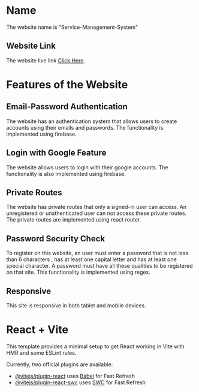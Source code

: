 # Name

The website name is "Service-Management-System"

## Website Link

The website live link [Click Here](https://management-service-ea792.web.app/).

# Features of the Website

## Email-Password Authentication

The website has an authentication system that allows users to create accounts using their emails and passwords. The functionality is implemented using firebase. 


## Login with Google Feature

The website allows users to login with their google accounts. The functionality is also implemented using firebase. 


## Private Routes 

The website has private routes that only a signed-in user can access. An unregistered or unathenticated user can not access these private routes. The private routes are implemented using react router. 

## Password Security Check

To register on this website, an user must enter a password that is not less than 6 characters , has at least one capital letter and has at least one special character. A password must have all these qualities to be registered on that site. This functionality is implemented using regex. 

## Responsive 
This site is responsive in both tablet and mobile devices. 




# React + Vite

This template provides a minimal setup to get React working in Vite with HMR and some ESLint rules.

Currently, two official plugins are available:

- [@vitejs/plugin-react](https://github.com/vitejs/vite-plugin-react/blob/main/packages/plugin-react/README.md) uses [Babel](https://babeljs.io/) for Fast Refresh
- [@vitejs/plugin-react-swc](https://github.com/vitejs/vite-plugin-react-swc) uses [SWC](https://swc.rs/) for Fast Refresh
